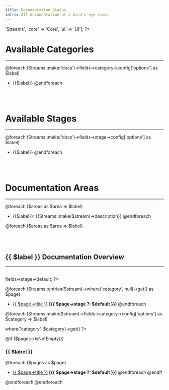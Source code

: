 ```yaml
---
title: Documentation Status
intro: All documentation at a bird's eye view.
---
```


<?php $areas = ['docs' => 'Streams', 'core' => 'Core', 'ui' => 'UI']; ?>

<br>

# Available Categories
---
@foreach (Streams::make('docs')->fields->category->config['options'] as $label)
- {{$label}}
@endforeach

<br><br>

# Available Stages
---
@foreach (Streams::make('docs')->fields->stage->config['options'] as $label)
- {{$label}}
@endforeach

<br><br>

# Documentation Areas
---
@foreach ($areas as $area => $label)

<?php $parts = array_unique(['docs', $area]) ?>
<?php $path = implode('/', $parts) ?>
<?php $stream = implode('_', $parts) ?>

- {{$label}}: {{Streams::make($stream)->description}}
@endforeach

@foreach ($areas as $area => $label)

<?php $parts = array_unique(['docs', $area]) ?>
<?php $path = implode('/', $parts) ?>
<?php $stream = implode('_', $parts) ?>

<br><br>

## {{ $label }} Documentation Overview
---

<br>

<?php $default = Streams::make($stream)->fields->stage->default; ?>

@foreach (Streams::entries($stream)->where('category', null)->get() as $page)
- <a href="/{{$path}}/{{$page->id}}">{{ $page->title }}</a> <strong>[{{ $page->stage ?: $default }}]</strong>
@endforeach

@foreach (Streams::make($stream)->fields->category->config['options'] as $category => $label)

<?php $pages = Streams::entries($stream)->where('category', $category)->get() ?>

@if ($pages->isNotEmpty())
### {{ $label }}
@foreach ($pages as $page)
- <a href="/{{$path}}/{{$page->id}}">{{ $page->title }}</a> <strong>[{{ $page->stage ?: $default }}]</strong>
@endforeach
@endif

@endforeach
@endforeach
